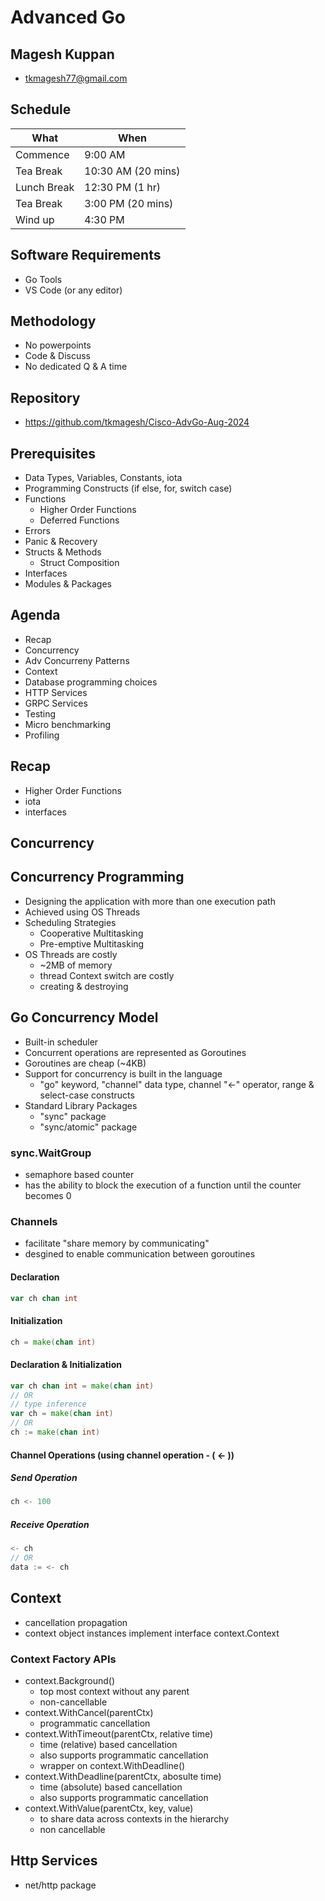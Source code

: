 # Advanced Go

## Magesh Kuppan
- tkmagesh77@gmail.com

## Schedule
| What | When |
|------|------|
| Commence | 9:00 AM |
| Tea Break | 10:30 AM (20 mins) |
| Lunch Break | 12:30 PM (1 hr) |
| Tea Break | 3:00 PM (20 mins) |
| Wind up | 4:30 PM |

## Software Requirements
- Go Tools
- VS Code (or any editor)

## Methodology
- No powerpoints
- Code & Discuss
- No dedicated Q & A time

## Repository
- https://github.com/tkmagesh/Cisco-AdvGo-Aug-2024

## Prerequisites
- Data Types, Variables, Constants, iota
- Programming Constructs (if else, for, switch case)
- Functions
    - Higher Order Functions
    - Deferred Functions
- Errors
- Panic & Recovery
- Structs & Methods
    - Struct Composition
- Interfaces
- Modules & Packages

## Agenda
- Recap
- Concurrency
- Adv Concurreny Patterns
- Context
- Database programming choices
- HTTP Services
- GRPC Services
- Testing
- Micro benchmarking
- Profiling

## Recap
- Higher Order Functions
- iota
- interfaces

## Concurrency

## Concurrency Programming
- Designing the application with more than one execution path
- Achieved using OS Threads
- Scheduling Strategies
    - Cooperative Multitasking
    - Pre-emptive Multitasking
- OS Threads are costly
    - ~2MB of memory
    - thread Context switch are costly
    - creating & destroying

## Go Concurrency Model
- Built-in scheduler 
- Concurrent operations are represented as Goroutines
- Goroutines are cheap (~4KB)
- Support for concurrency is built in the language
    - "go" keyword, "channel" data type, channel "<-" operator, range & select-case constructs
- Standard Library Packages
    - "sync" package
    - "sync/atomic" package

### sync.WaitGroup
- semaphore based counter
- has the ability to block the execution of a function until the counter becomes 0

### Channels
- facilitate "share memory by communicating"
- desgined to enable communication between goroutines
#### Declaration
```go
var ch chan int
```
#### Initialization
```go
ch = make(chan int)
```
#### Declaration & Initialization
```go
var ch chan int = make(chan int)
// OR
// type inference
var ch = make(chan int)
// OR
ch := make(chan int)
```
#### Channel Operations (using channel operation - ( <- ))
##### Send Operation
```go
ch <- 100
```
##### Receive Operation
```go
<- ch
// OR
data := <- ch
```
## Context
- cancellation propagation
- context object instances implement interface context.Context
### Context Factory APIs
- context.Background()
    - top most context without any parent
    - non-cancellable
- context.WithCancel(parentCtx)
    - programmatic cancellation
- context.WithTimeout(parentCtx, relative time)
    - time (relative) based cancellation
    - also supports programmatic cancellation
    - wrapper on context.WithDeadline()
- context.WithDeadline(parentCtx, abosulte time)
    - time (absolute) based cancellation
    - also supports programmatic cancellation
- context.WithValue(parentCtx, key, value)
    - to share data across contexts in the hierarchy
    - non cancellable

## Http Services
- net/http package
